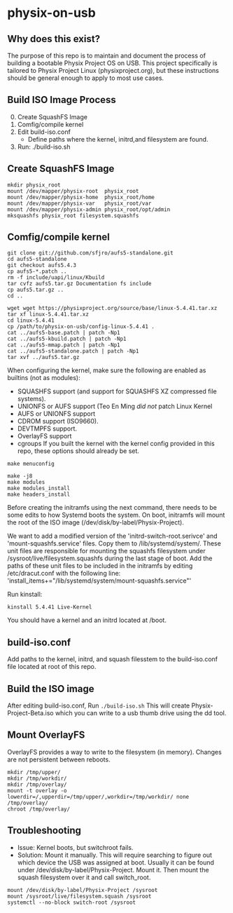 # physix-on-usb

## Why does this exist? ##
The purpose of this repo is to maintain and document the process
of building a bootable Physix Project OS on USB. This project 
specifically is tailored to Physix Project Linux (physixproject.org),
but these instructions should be general enough to apply to most use cases.


## Build ISO Image Process ##
0. Create SquashFS Image
1. Comfig/compile kernel
2. Edit build-iso.conf
     - Define paths where the kernel, initrd,and filesystem are found.
3. Run: ./build-iso.sh


## Create SquashFS Image ##
```
mkdir physix_root
mount /dev/mapper/physix-root  physix_root
mount /dev/mapper/physix-home  physix_root/home
mount /dev/mapper/physix-var   physix_root/var
mount /dev/mapper/physix-admin physix_root/opt/admin
mksquashfs physix_root filesystem.squashfs
```

##  Comfig/compile kernel ##
```
git clone git://github.com/sfjro/aufs5-standalone.git
cd aufs5-standalone
git checkout aufs5.4.3
cp aufs5-*.patch ..
rm -f include/uapi/linux/Kbuild
tar cvfz aufs5.tar.gz Documentation fs include
cp aufs5.tar.gz ..
cd ..

wget wget https://physixproject.org/source/base/linux-5.4.41.tar.xz
tar xf linux-5.4.41.tar.xz
cd linux-5.4.41
cp /path/to/physix-on-usb/config-linux-5.4.41 .
cat ../aufs5-base.patch | patch -Np1
cat ../aufs5-kbuild.patch | patch -Np1
cat ../aufs5-mmap.patch | patch -Np1
cat ../aufs5-standalone.patch | patch -Np1
tar xvf ../aufs5.tar.gz
```

When configuring the kernel, make sure the following are enabled as builtins (not as modules):
* SQUASHFS support (and support for SQUASHFS XZ compressed file systems).
* UNIONFS or AUFS support (Teo En Ming *did not* patch Linux Kernel
* AUFS or UNIONFS support
* CDROM support (ISO9660).
* DEVTMPFS support.
* OverlayFS support
* cgroups
If you built the kernel with the kernel config provided in this repo, 
these options should already be set.

```
make menuconfig

make -j8
make modules
make modules_install
make headers_install
```

Before creating the initramfs using the next command, there needs
to be some edits to how Systemd boots the system. On boot, initramfs
will mount the root of the ISO image (/dev/disk/by-label/Physix-Project).

We want to add a modified version of the 'initrd-switch-root.serivce' and 
'mount-squashfs.service' files. Copy them to /lib/systemd/system/. These 
unit files are responsible for mounting the squashfs filesystem under
/sysroot/live/filesystem.squashfs during the last stage of boot.
Add the paths of these unit files to be included in the initramfs by
editing /etc/dracut.conf with the following line: 
'install_items+="/lib/systemd/system/mount-squashfs.service"'

Run kinstall:
```
kinstall 5.4.41 Live-Kernel
```
You should have a kernel and an initrd located at /boot.


## build-iso.conf ##
Add paths to the kernel, initrd, and squash filesstem to the build-iso.conf file
located at root of this repo.

## Build the ISO image ##
After editing build-iso.conf, Run ``` ./build-iso.sh ```
This will create Physix-Project-Beta.iso which you can write
to a usb thumb drive using the dd tool.

## Mount OverlayFS ##
OverlayFS provides a way to write to the filesystem (in memory).
Changes are not persistent between reboots.
```
mkdir /tmp/upper/
mkdir /tmp/workdir/
mkdir /tmp/overlay/
mount -t overlay -o lowerdir=/,upperdir=/tmp/upper/,workdir=/tmp/workdir/ none /tmp/overlay/
chroot /tmp/overlay/
```

## Troubleshooting ##
* Issue: Kernel boots, but switchroot fails.
* Solution: Mount it manually. This will require searching to figure out which device 
            the USB was assigned at boot. Usually it can be found under 
            /dev/disk/by-label/Physix-Project. Mount it. Then mount the squash filesystem
            over it and call switch_root.
```
mount /dev/disk/by-label/Physix-Project /sysroot
mount /sysroot/live/filesystem.squash /sysroot
systemctl --no-block switch-root /sysroot
```

